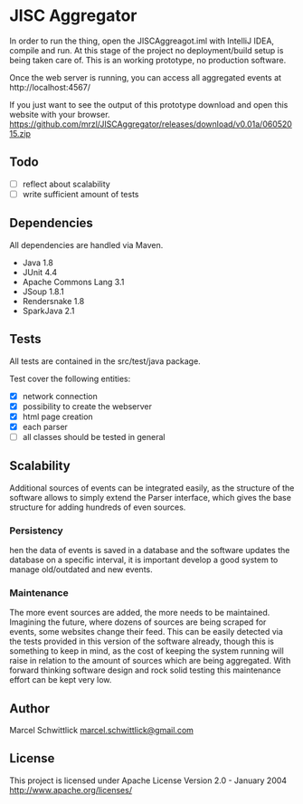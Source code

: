 JISC Aggregator
===============
In order to run the thing, open the JISCAggreagot.iml with IntelliJ IDEA, compile and run. At this stage of the project
no deployment/build setup is being taken care of. This is an working prototype, no production software.

Once the web server is running, you can access all aggregated events at http://localhost:4567/

If you just want to see the output of this prototype download and open this website with your browser.
https://github.com/mrzl/JISCAggregator/releases/download/v0.01a/06052015.zip

Todo
----
- [ ] reflect about scalability
- [ ] write sufficient amount of tests

Dependencies
------------
All dependencies are handled via Maven.

- Java 1.8
- JUnit 4.4
- Apache Commons Lang 3.1
- JSoup 1.8.1
- Rendersnake 1.8
- SparkJava 2.1

Tests
-----
All tests are contained in the src/test/java package.

Test cover the following entities:
- [x] network connection
- [x] possibility to create the webserver
- [x] html page creation
- [x] each parser
- [ ] all classes should be tested in general

Scalability
-----------
Additional sources of events can be integrated easily, as the structure of the software allows to simply extend the
Parser interface, which gives the base structure for adding hundreds of even sources. 

### Persistency
hen the data of events is saved in a database and the software updates the database on a specific interval, it is
important develop a good system to manage old/outdated and new events.

### Maintenance
The more event sources are added, the more needs to be maintained. Imagining the future, where dozens of sources
are being scraped for events, some websites change their feed. This can be easily detected via the tests provided in this
version of the software already, though this is something to keep in mind, as the cost of keeping the system running
will raise in relation to the amount of sources which are being aggregated. With forward thinking software design
and rock solid testing this maintenance effort can be kept very low.

Author
------
Marcel Schwittlick
marcel.schwittlick@gmail.com

License
-------
This project is licensed under Apache License Version 2.0 - January 2004
http://www.apache.org/licenses/
